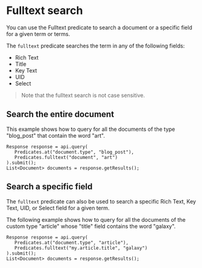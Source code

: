 # Fulltext search

You can use the Fulltext predicate to search a document or a specific field for a given term or terms.

The `fulltext` predicate searches the term in any of the following fields:

- Rich Text
- Title
- Key Text
- UID
- Select

> Note that the fulltext search is not case sensitive.

## Search the entire document

This example shows how to query for all the documents of the type "blog_post" that contain the word "art".

```
Response response = api.query(
   Predicates.at("document.type", "blog_post"),
   Predicates.fulltext("document", "art")
).submit();
List<Document> documents = response.getResults();
```

## Search a specific field

The `fulltext` predicate can also be used to search a specific Rich Text, Key Text, UID, or Select field for a given term.

The following example shows how to query for all the documents of the custom type "article" whose "title" field contains the word "galaxy".

```
Response response = api.query(
   Predicates.at("document.type", "article"),
   Predicates.fulltext("my.article.title", "galaxy")
).submit();
List<Document> documents = response.getResults();
```
